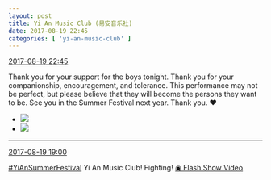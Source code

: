 ```yaml
---
layout: post
title: Yi An Music Club (易安音乐社)
date: 2017-08-19 22:45
categories: [ 'yi-an-music-club' ]
---
```


<div class="weibo-info">
  <a href="http://weibo.com/6094546964/FhRXM8OZ0">2017-08-19 22:45</a>
</div>

Thank you for your support for the boys tonight. Thank you for your companionship, encouragement, and tolerance. This performance may not be perfect, but please believe that they will become the persons they want to be. See you in the Summer Festival next year. Thank you. :heart:

<!-- more -->

<ul class="weibo-pic-list-1">
  <li class="weibo-pic">
    <a href="http://wx1.sinaimg.cn/mw690/006Es64Agy1fipf0d0vjqj33402c0haz.jpg"><img src="http://wx1.sinaimg.cn/thumb150/006Es64Agy1fipf0d0vjqj33402c0haz.jpg" /></a>
  </li>
  <li class="weibo-pic">
    <a href="http://wx2.sinaimg.cn/mw690/006Es64Agy1fipf0ayv6bj33402c0kgq.jpg"><img src="http://wx2.sinaimg.cn/thumb150/006Es64Agy1fipf0ayv6bj33402c0kgq.jpg" /></a>
  </li>
</ul>

---

<div class="weibo-info">
  <a href="http://weibo.com/6094546964/FhQuIcrlm">2017-08-19 19:00</a>
</div>

[#YiAnSummerFestival](http://weibo.com/p/100808584ecb6c041592aa973c9a8aa9b6bd18) Yi An Music Club! Fighting! [◉ Flash Show Video](http://www.miaopai.com/show/WuVeNCJABj6JhkQtVwapLe3i3~wpmrH9jyu3qQ__.htm)
